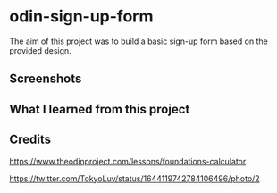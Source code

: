 # odin-sign-up-form

The aim of this project was to build a basic sign-up form based on the provided design.

## Screenshots

## What I learned from this project

## Credits

https://www.theodinproject.com/lessons/foundations-calculator

https://twitter.com/TokyoLuv/status/1644119742784106496/photo/2
